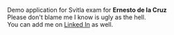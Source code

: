 Demo application for Svitla exam for <strong>Ernesto de la Cruz</strong>
<br/>Please don't blame me I know is ugly as the hell.
<br/>You can add me on <a href="https://www.linkedin.com/in/edelacruzmorales" target="_blank">Linked In</a> as well.